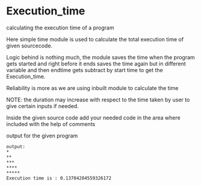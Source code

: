 # Execution_time
calculating the execution time of a program

Here simple time module is used to calculate the total execution time of given sourcecode.

Logic behind is nothing much, the module saves the time when the program gets started and right before it ends saves the time again but in different variable and then endtime gets subtract by start time to get the Execution_time.

Reliability is more as we are using inbuilt module to calculate the time

NOTE: the duration may increase with respect to the time taken by user to give certain inputs if needed.

Inside the given source code add your needed code in the area where included with the help of comments

output for the given program

    output:
    *
    **
    ***
    ****
    *****
    Execution time is : 0.13704204559326172
